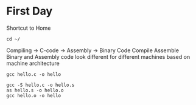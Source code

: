 # First Day
Shortcut to Home
```
cd ~/
```
Compiling -> C-code -> Assembly -> Binary Code
                    Compile     Assemble    
Binary and Assembly code look different for different machines based on machine architecture
```
gcc hello.c -o hello
```
```
gcc -S hello.c -o hello.s
as hello.s -o hello.o   
gcc hello.o -o hello
```